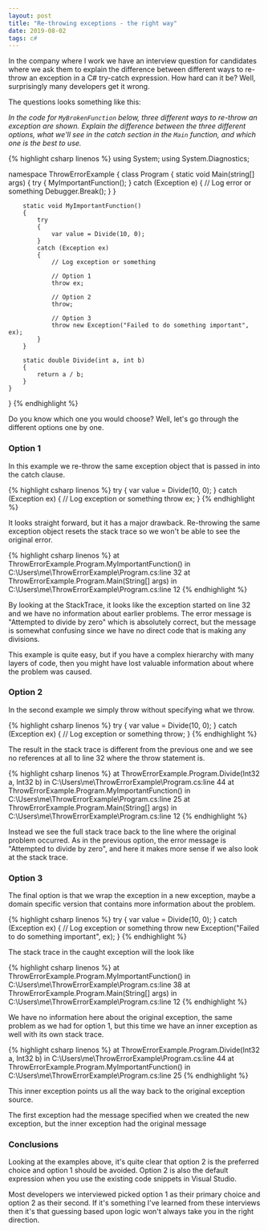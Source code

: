 ```yaml
---
layout: post
title: "Re-throwing exceptions - the right way"
date: 2019-08-02
tags: c#
---
```


<p class="intro"><span class="dropcap">I</span>n the company where I work we have an interview question for candidates where we ask them to explain the difference between different ways to re-throw an exception in a C# try-catch expression. How hard can it be? Well, surprisingly many developers get it wrong.</p>

<p>The questions looks something like this:</p>

<p><i>In the code for <code class="code">MyBrokenFunction</code> below, three different ways to re-throw an exception are shown. Explain the difference between the three different options, what we'll see in the catch section in the <code class="code">Main</code> function, and which one is the best to use.</i></p>

{% highlight csharp linenos %}
using System;
using System.Diagnostics;

namespace ThrowErrorExample
{
    class Program
    {
        static void Main(string[] args)
        {
            try
            {
                MyImportantFunction();
            }
            catch (Exception e)
            {
                // Log error or something
                Debugger.Break();
            }
        }

        static void MyImportantFunction()
        {
            try
            {
                var value = Divide(10, 0);
            }
            catch (Exception ex)
            {
                // Log exception or something

                // Option 1
                throw ex;

                // Option 2
                throw;

                // Option 3
                throw new Exception("Failed to do something important", ex);
            }
        }

        static double Divide(int a, int b)
        {
            return a / b;
        }
    }
}
{% endhighlight %}

<p>Do you know which one you would choose? Well, let's go through the different options one by one.</p>

### Option 1

<p>In this example we re-throw the same exception object that is passed in into the catch clause.</p>

{% highlight csharp linenos %}
try
{
  var value = Divide(10, 0);
}
catch (Exception ex)
{
  // Log exception or something
  throw ex;
}
{% endhighlight %}

<p>It looks straight forward, but it has a major drawback. Re-throwing the same exception object resets the stack trace so we won't be able to see the original error.</p>

{% highlight csharp linenos %}
at ThrowErrorExample.Program.MyImportantFunction() in C:\Users\me\ThrowErrorExample\Program.cs:line 32
at ThrowErrorExample.Program.Main(String[] args) in C:\Users\me\ThrowErrorExample\Program.cs:line 12
{% endhighlight %}

<p>By looking at the StackTrace, it looks like the exception started on line 32 and we have no information about earlier problems. The error message is "Attempted to divide by zero" which is absolutely correct, but the message is somewhat confusing since we have no direct code that is making any divisions.</p>

<p>This example is quite easy, but if you have a complex hierarchy with many layers of code, then you might have lost valuable information about where the problem was caused.</p>

### Option 2

<p>In the second example we simply throw without specifying what we throw.</p>

{% highlight csharp linenos %}
try
{
  var value = Divide(10, 0);
}
catch (Exception ex)
{
  // Log exception or something
  throw;
}
{% endhighlight %}

<p>The result in the stack trace is different from the previous one and we see no references at all to line 32 where the throw statement is.</p>

{% highlight csharp linenos %}
at ThrowErrorExample.Program.Divide(Int32 a, Int32 b) in C:\Users\me\ThrowErrorExample\Program.cs:line 44
at ThrowErrorExample.Program.MyImportantFunction() in C:\Users\me\ThrowErrorExample\Program.cs:line 25
at ThrowErrorExample.Program.Main(String[] args) in C:\Users\me\ThrowErrorExample\Program.cs:line 12
{% endhighlight %}

<p>Instead we see the full stack trace back to the line where the original problem occurred. As in the previous option, the error message is "Attempted to divide by zero", and here it makes more sense if we also look at the stack trace.</p>

### Option 3

<p>The final option is that we wrap the exception in a new exception, maybe a domain specific version that contains more information about the problem.</p>

{% highlight csharp linenos %}
try
{
  var value = Divide(10, 0);
}
catch (Exception ex)
{
  // Log exception or something
  throw new Exception("Failed to do something important", ex);
}
{% endhighlight %}

<p>The stack trace in the caught exception will the look like</p>

{% highlight csharp linenos %}
at ThrowErrorExample.Program.MyImportantFunction() in C:\Users\me\ThrowErrorExample\Program.cs:line 38
at ThrowErrorExample.Program.Main(String[] args) in C:\Users\me\ThrowErrorExample\Program.cs:line 12
{% endhighlight %}

<p>We have no information here about the original exception, the same problem as we had for option 1, but this time we have an inner exception as well with its own stack trace.</p>

{% highlight csharp linenos %}
at ThrowErrorExample.Program.Divide(Int32 a, Int32 b) in C:\Users\me\ThrowErrorExample\Program.cs:line 44
at ThrowErrorExample.Program.MyImportantFunction() in C:\Users\me\ThrowErrorExample\Program.cs:line 25
{% endhighlight %}

<p>This inner exception points us all the way back to the original exception source.</p>

<p>The first exception had the message specified when we created the new exception, but the inner exception had the original message</p>

### Conclusions

<p>Looking at the examples above, it's quite clear that option 2 is the preferred choice and option 1 should be avoided. Option 2 is also the default expression when you use the existing code snippets in Visual Studio.</p>

<p>Most developers we interviewed picked option 1 as their primary choice and option 2 as their second. If it's something I've learned from these interviews then it's that guessing based upon logic won't always take you in the right direction.</p>